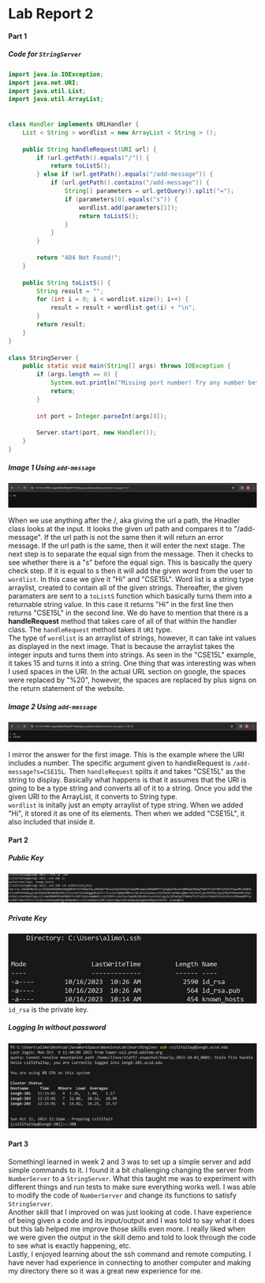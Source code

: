 # Lab Report 2
#### Part 1
##### Code for `StringServer`
```java
import java.io.IOException;
import java.net.URI;
import java.util.List;
import java.util.ArrayList;


class Handler implements URLHandler {
    List < String > wordlist = new ArrayList < String > ();

    public String handleRequest(URI url) {
        if (url.getPath().equals("/")) {
            return toListS();
        } else if (url.getPath().equals("/add-message")) {
            if (url.getPath().contains("/add-message")) {
                String[] parameters = url.getQuery().split("=");
                if (parameters[0].equals("s")) {
                    wordlist.add(parameters[1]);
                    return toListS();
                }
            }
        }

        return "404 Not Found!";
    }

    public String toListS() {
        String result = "";
        for (int i = 0; i < wordlist.size(); i++) {
            result = result + wordlist.get(i) + "\n";
        }
        return result;
    }
}

class StringServer {
    public static void main(String[] args) throws IOException {
        if (args.length == 0) {
            System.out.println("Missing port number! Try any number between 1024 to 49151");
            return;
        }

        int port = Integer.parseInt(args[0]);

        Server.start(port, new Handler());
    }
}
```
##### Image 1 Using `add-message`
![Image](UsingAdd1.png)

When we use anything after the /, aka giving the url a path, the Hnadler class looks at the input. It looks the given url path and compares it to "/add-message". If the url path is not the same then it will return an error message. If the url path is the same, then it will enter the next stage. The next step is to separate the equal sign from the message. Then it checks to see whether there is a "s" before the equal sign. This is basically the query check step. If it is equal to s then it will add the given word from the user to `wordlist`. In this case we give it "Hi" and "CSE15L". Word list is a string type arraylist, created to contain all of the given strings. Thereafter, the given paramaters are sent to a `toListS` function which basically turns them into a returnable string value. In this case it returns "Hi" in the first line then returns "CSE15L" in the second line. We do have to mention that there is a **handleRequest** method that takes care of all of that within the handler class. The `handleRequest` method takes it `URI` type. <br>
The type of `wordlist` is an arraylist of strings, however, it can take int values as displayed in the next image. That is because the arraylist takes the integer inputs and turns them into strings. As seen in the "CSE15L" example, it takes 15 and turns it into a string. One thing that was interesting was when I used spaces in the URI. In the actual URL section on google, the spaces were replaced by "%20", however, the spaces are replaced by plus signs on the return statement of the website.  


##### Image 2 Using `add-message`
![Image](UsingAdd2.png)

I mirror the answer for the first image. This is the example where the URI includes a number. The specific argument given to handleRequest is `/add-message?s=CSE15L`. Then `handleRequest` splits it and takes "CSE15L" as the string to display. Basically what happens is that it assumes that the URI is going to be a type string and converts all of it to a string. Once you add the given URI to the ArrayList, it converts to String type. <br>
`wordlist` is initally just an empty arraylist of type string. When we added "Hi", it stored it as one of its elements. Then when we added "CSE15L", it also included that inside it. 

#### Part 2

##### Public Key
![Image](PublicKey.png)



##### Private Key
![Image](SshKey.png)
`id_rsa` is the private key.


##### Logging In without password 
![Image](LoggingIn.png)


#### Part 3

SomethingI learned in week 2 and 3 was to set up a simple server and add simple commands to it. I found it a bit challenging changing the server from `NumberServer` to a `StringServer`. What this taught me was to experiment with different things and run tests to make sure everything works well. I was able to modify the code of `NumberServer` and change its functions to satisfy `StringServer`. <br>
Another skill that I improved on was just looking at code. I have experience of being given a code and its input/output and I was told to say what it does but this lab helped me improve those skills even more. I really liked when we were given the output in the skill demo and told to look through the code to see what is exactly happening, etc. <br>
Lastly, I enjoyed learning about the ssh command and remote computing. I have never had experience in connecting to another computer and making my directory there so it was a great new experience for me. 


